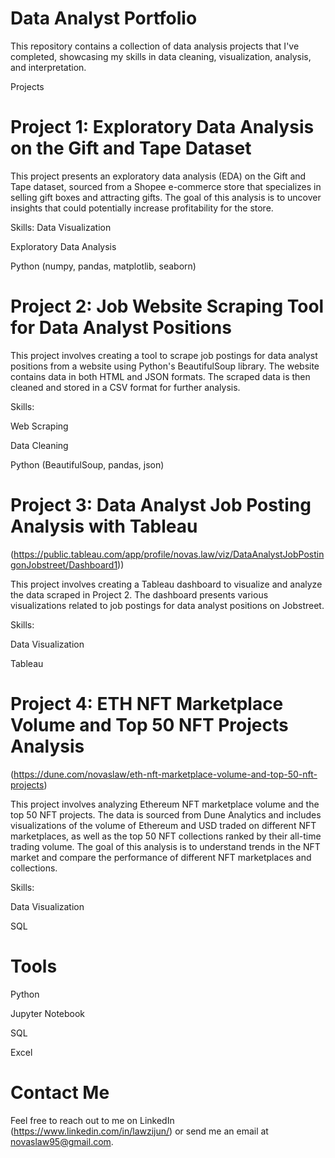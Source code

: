 # Data Analyst Portfolio
This repository contains a collection of data analysis projects that I've completed, showcasing my skills in data cleaning, visualization, analysis, and interpretation.

Projects

# Project 1: Exploratory Data Analysis on the Gift and Tape Dataset
This project presents an exploratory data analysis (EDA) on the Gift and Tape dataset, sourced from a Shopee e-commerce store that specializes in selling gift boxes and attracting gifts. The goal of this analysis is to uncover insights that could potentially increase profitability for the store.

Skills:
Data Visualization

Exploratory Data Analysis

Python (numpy, pandas, matplotlib, seaborn)

# Project 2: Job Website Scraping Tool for Data Analyst Positions
This project involves creating a tool to scrape job postings for data analyst positions from a website using Python's BeautifulSoup library. The website contains data in both HTML and JSON formats. The scraped data is then cleaned and stored in a CSV format for further analysis.

Skills:

Web Scraping

Data Cleaning

Python (BeautifulSoup, pandas, json)

# Project 3: Data Analyst Job Posting Analysis with Tableau

(https://public.tableau.com/app/profile/novas.law/viz/DataAnalystJobPostingonJobstreet/Dashboard1))

This project involves creating a Tableau dashboard to visualize and analyze the data scraped in Project 2. The dashboard presents various visualizations related to job postings for data analyst positions on Jobstreet.

Skills:

Data Visualization

Tableau

# Project 4: ETH NFT Marketplace Volume and Top 50 NFT Projects Analysis

(https://dune.com/novaslaw/eth-nft-marketplace-volume-and-top-50-nft-projects)

This project involves analyzing Ethereum NFT marketplace volume and the top 50 NFT projects. The data is sourced from Dune Analytics and includes visualizations of the volume of Ethereum and USD traded on different NFT marketplaces, as well as the top 50 NFT collections ranked by their all-time trading volume. The goal of this analysis is to understand trends in the NFT market and compare the performance of different NFT marketplaces and collections.

Skills:

Data Visualization

SQL

# Tools
Python

Jupyter Notebook

SQL

Excel

# Contact Me
Feel free to reach out to me on LinkedIn (https://www.linkedin.com/in/lawzijun/) or send me an email at novaslaw95@gmail.com.
